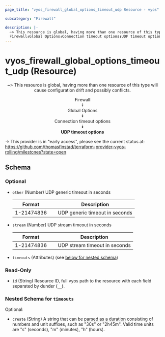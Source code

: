 ```yaml
---
page_title: "vyos_firewall_global_options_timeout_udp Resource - vyos"

subcategory: "Firewall"

description: |- 
  ~> This resource is global, having more than one resource of this type will cause configuration drift and possibly conflicts.
  Firewall⯯Global Options⯯Connection timeout options⯯UDP timeout options
---
```


# vyos_firewall_global_options_timeout_udp (Resource)
<center>

~> This resource is global, having more than one resource of this type will cause configuration drift and possibly conflicts.

Firewall  
⯯  
Global Options  
⯯  
Connection timeout options  
⯯  
**UDP timeout options**


</center>

-> This provider is in "early access", please see the current status at: https://github.com/thomasfinstad/terraform-provider-vyos-rolling/milestones?state=open

## Schema

### Optional

- `other` (Number) UDP generic timeout in seconds

    |Format      &emsp;|Description                     |
    |--------------|----------------------------------|
    |1-21474836  &emsp;|UDP generic timeout in seconds  |
- `stream` (Number) UDP stream timeout in seconds

    |Format      &emsp;|Description                    |
    |--------------|---------------------------------|
    |1-21474836  &emsp;|UDP stream timeout in seconds  |
- `timeouts` (Attributes) (see [below for nested schema](#nestedatt--timeouts))

### Read-Only

- `id` (String) Resource ID, full vyos path to the resource with each field separated by dunder (`__`).

<a id="nestedatt--timeouts"></a>
### Nested Schema for `timeouts`

Optional:

- `create` (String) A string that can be [parsed as a duration](https://pkg.go.dev/time#ParseDuration) consisting of numbers and unit suffixes, such as &#34;30s&#34; or &#34;2h45m&#34;. Valid time units are &#34;s&#34; (seconds), &#34;m&#34; (minutes), &#34;h&#34; (hours).  
